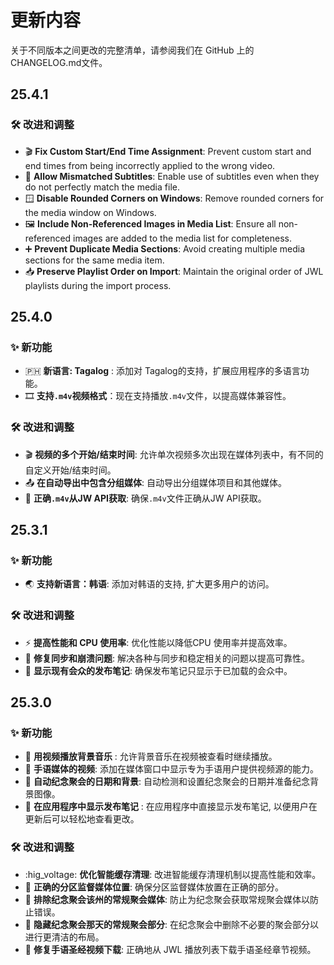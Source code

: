 <!-- markdownlint-disable no-duplicate-heading -->

# 更新内容

关于不同版本之间更改的完整清单，请参阅我们在 GitHub 上的 CHANGELOG.md文件。

## 25.4.1

### 🛠️ 改进和调整

- 🎬 **Fix Custom Start/End Time Assignment**: Prevent custom start and end times from being incorrectly applied to the wrong video.
- 📝 **Allow Mismatched Subtitles**: Enable use of subtitles even when they do not perfectly match the media file.
- 🪟 **Disable Rounded Corners on Windows**: Remove rounded corners for the media window on Windows.
- 🖼 **Include Non-Referenced Images in Media List**: Ensure all non-referenced images are added to the media list for completeness.
- ➕ **Prevent Duplicate Media Sections**: Avoid creating multiple media sections for the same media item.
- 📥 **Preserve Playlist Order on Import**: Maintain the original order of JWL playlists during the import process.

## 25.4.0

### ✨ 新功能

- 🇵🇭 **新语言: Tagalog** : 添加对 Tagalog的支持，扩展应用程序的多语言功能。
- 🎞 **支持`.m4v`视频格式**：现在支持播放`.m4v`文件，以提高媒体兼容性。

### 🛠️ 改进和调整

- 🎬 **视频的多个开始/结束时间**: 允许单次视频多次出现在媒体列表中，有不同的自定义开始/结束时间。
- 📤 **在自动导出中包含分组媒体**: 自动导出分组媒体项目和其他媒体。
- 📡 **正确`.m4v`从JW API获取**: 确保`.m4v`文件正确从JW API获取。

## 25.3.1

### ✨ 新功能

- 🌏 **支持新语言：韩语**: 添加对韩语的支持, 扩大更多用户的访问。

### 🛠️ 改进和调整

- ⚡ **提高性能和 CPU 使用率**: 优化性能以降低CPU 使用率并提高效率。
- 🔄  **修复同步和崩溃问题**: 解决各种与同步和稳定相关的问题以提高可靠性。
- 📜 **显示现有会众的发布笔记**: 确保发布笔记只显示于已加载的会众中。

## 25.3.0

### ✨ 新功能

- 🎵 **用视频播放背景音乐** : 允许背景音乐在视频被查看时继续播放。
- 🎥 **手语媒体的视频**: 添加在媒体窗口中显示专为手语用户提供视频源的能力。
- 📅 **自动纪念聚会的日期和背景**: 自动检测和设置纪念聚会的日期并准备纪念背景图像。
- 📜 **在应用程序中显示发布笔记** : 在应用程序中直接显示发布笔记, 以便用户在更新后可以轻松地查看更改。

### 🛠️ 改进和调整

- :hig_voltage: **优化智能缓存清理**: 改进智能缓存清理机制以提高性能和效率。
- 📂 **正确的分区监督媒体位置**: 确保分区监督媒体放置在正确的部分。
- 📅 **排除纪念聚会该州的常规聚会媒体**: 防止为纪念聚会获取常规聚会媒体以防止错误。
- 📅 **隐藏纪念聚会那天的常规聚会部分**: 在纪念聚会中删除不必要的聚会部分以进行更清洁的布局。
- 📖 **修复手语圣经视频下载**: 正确地从 JWL 播放列表下载手语圣经章节视频。
